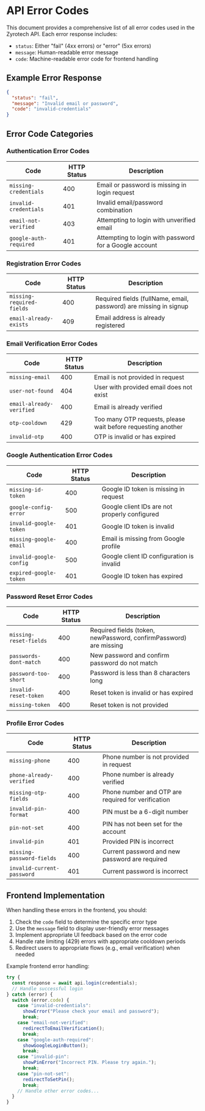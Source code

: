 # API Error Codes

This document provides a comprehensive list of all error codes used in the Zyrotech API. Each error response includes:

- `status`: Either "fail" (4xx errors) or "error" (5xx errors)
- `message`: Human-readable error message
- `code`: Machine-readable error code for frontend handling

## Example Error Response

```json
{
  "status": "fail",
  "message": "Invalid email or password",
  "code": "invalid-credentials"
}
```

## Error Code Categories

### Authentication Error Codes

| Code                   | HTTP Status | Description                                            |
| ---------------------- | ----------- | ------------------------------------------------------ |
| `missing-credentials`  | 400         | Email or password is missing in login request          |
| `invalid-credentials`  | 401         | Invalid email/password combination                     |
| `email-not-verified`   | 403         | Attempting to login with unverified email              |
| `google-auth-required` | 401         | Attempting to login with password for a Google account |

### Registration Error Codes

| Code                      | HTTP Status | Description                                                       |
| ------------------------- | ----------- | ----------------------------------------------------------------- |
| `missing-required-fields` | 400         | Required fields (fullName, email, password) are missing in signup |
| `email-already-exists`    | 409         | Email address is already registered                               |

### Email Verification Error Codes

| Code                     | HTTP Status | Description                                                  |
| ------------------------ | ----------- | ------------------------------------------------------------ |
| `missing-email`          | 400         | Email is not provided in request                             |
| `user-not-found`         | 404         | User with provided email does not exist                      |
| `email-already-verified` | 400         | Email is already verified                                    |
| `otp-cooldown`           | 429         | Too many OTP requests, please wait before requesting another |
| `invalid-otp`            | 400         | OTP is invalid or has expired                                |

### Google Authentication Error Codes

| Code                    | HTTP Status | Description                                   |
| ----------------------- | ----------- | --------------------------------------------- |
| `missing-id-token`      | 400         | Google ID token is missing in request         |
| `google-config-error`   | 500         | Google client IDs are not properly configured |
| `invalid-google-token`  | 401         | Google ID token is invalid                    |
| `missing-google-email`  | 400         | Email is missing from Google profile          |
| `invalid-google-config` | 500         | Google client ID configuration is invalid     |
| `expired-google-token`  | 401         | Google ID token has expired                   |

### Password Reset Error Codes

| Code                   | HTTP Status | Description                                                       |
| ---------------------- | ----------- | ----------------------------------------------------------------- |
| `missing-reset-fields` | 400         | Required fields (token, newPassword, confirmPassword) are missing |
| `passwords-dont-match` | 400         | New password and confirm password do not match                    |
| `password-too-short`   | 400         | Password is less than 8 characters long                           |
| `invalid-reset-token`  | 400         | Reset token is invalid or has expired                             |
| `missing-token`        | 400         | Reset token is not provided                                       |

### Profile Error Codes

| Code                       | HTTP Status | Description                                        |
| -------------------------- | ----------- | -------------------------------------------------- |
| `missing-phone`            | 400         | Phone number is not provided in request            |
| `phone-already-verified`   | 400         | Phone number is already verified                   |
| `missing-otp-fields`       | 400         | Phone number and OTP are required for verification |
| `invalid-pin-format`       | 400         | PIN must be a 6-digit number                       |
| `pin-not-set`              | 400         | PIN has not been set for the account               |
| `invalid-pin`              | 401         | Provided PIN is incorrect                          |
| `missing-password-fields`  | 400         | Current password and new password are required     |
| `invalid-current-password` | 401         | Current password is incorrect                      |

## Frontend Implementation

When handling these errors in the frontend, you should:

1. Check the `code` field to determine the specific error type
2. Use the `message` field to display user-friendly error messages
3. Implement appropriate UI feedback based on the error code
4. Handle rate limiting (429) errors with appropriate cooldown periods
5. Redirect users to appropriate flows (e.g., email verification) when needed

Example frontend error handling:

```typescript
try {
  const response = await api.login(credentials);
  // Handle successful login
} catch (error) {
  switch (error.code) {
    case "invalid-credentials":
      showError("Please check your email and password");
      break;
    case "email-not-verified":
      redirectToEmailVerification();
      break;
    case "google-auth-required":
      showGoogleLoginButton();
      break;
    case "invalid-pin":
      showPinError("Incorrect PIN. Please try again.");
      break;
    case "pin-not-set":
      redirectToSetPin();
      break;
    // Handle other error codes...
  }
}
```
